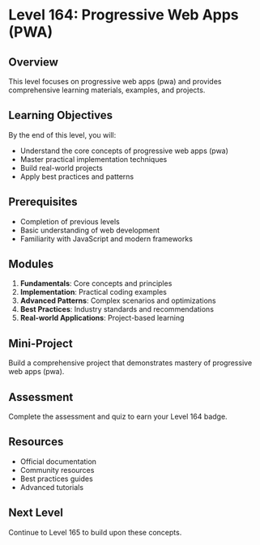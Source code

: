# Level 164: Progressive Web Apps (PWA)

## Overview
This level focuses on progressive web apps (pwa) and provides comprehensive learning materials, examples, and projects.

## Learning Objectives
By the end of this level, you will:
- Understand the core concepts of progressive web apps (pwa)
- Master practical implementation techniques
- Build real-world projects
- Apply best practices and patterns

## Prerequisites
- Completion of previous levels
- Basic understanding of web development
- Familiarity with JavaScript and modern frameworks

## Modules
1. **Fundamentals**: Core concepts and principles
2. **Implementation**: Practical coding examples
3. **Advanced Patterns**: Complex scenarios and optimizations
4. **Best Practices**: Industry standards and recommendations
5. **Real-world Applications**: Project-based learning

## Mini-Project
Build a comprehensive project that demonstrates mastery of progressive web apps (pwa).

## Assessment
Complete the assessment and quiz to earn your Level 164 badge.

## Resources
- Official documentation
- Community resources
- Best practices guides
- Advanced tutorials

## Next Level
Continue to Level 165 to build upon these concepts.

